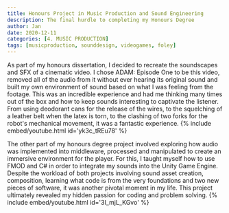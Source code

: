 ```yaml
---
title: Honours Project in Music Production and Sound Engineering
description: The final hurdle to completing my Honours Degree
author: Jan
date: 2020-12-11
categories: [4. MUSIC PRODUCTION]
tags: [musicproduction, sounddesign, videogames, foley]
---
```

As part of my honours dissertation, I decided to recreate the soundscapes and SFX of a cinematic video. I chose ADAM: Episode One to be this video, removed all of the audio from it without ever hearing its original sound and built my own environment of sound based on what I was feeling from the footage.
This was an incredible experience and had me thinking many times out of the box and how to keep sounds interesting to captivate the listener. From using deodorant cans for the release of the wires, to the squelching of a leather belt when the latex is torn, to the clashing of two forks for the robot's mechanical movement, it was a fantastic experience.
{% include embed/youtube.html id='yk3c_tREu78' %}

The other part of my honours degree project involved exploring how audio was implemented into middleware, processed and manipulated to create an immersive environment for the player.
For this, I taught myself how to use FMOD and C# in order to integrate my sounds into the Unity Game Engine. Despite the workload of both projects involving sound asset creation, composition, learning what code is from the very foundations and two new pieces of software, it was another pivotal moment in my life. This project ultimately revealed my hidden passion for coding and problem solving.
{% include embed/youtube.html id='3I_mjL_KGvo' %}
